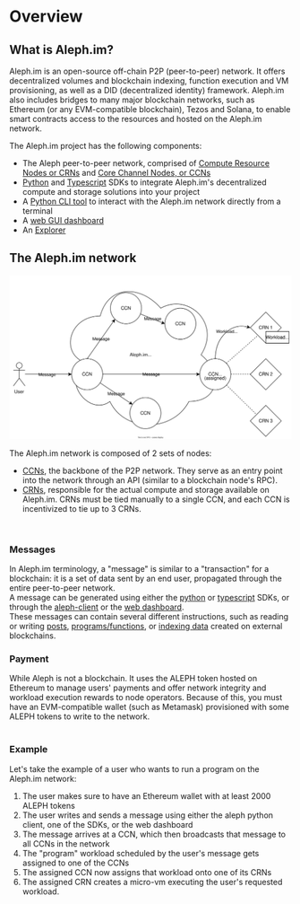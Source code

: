 # Overview

## What is Aleph.im?

Aleph.im is an open-source off-chain P2P (peer-to-peer) network. It offers decentralized volumes and blockchain indexing, function execution and VM provisioning, as well as a DID (decentralized identity) framework.
Aleph.im also includes bridges to many major blockchain networks, such as Ethereum (or any EVM-compatible blockchain), Tezos and Solana, to enable smart contracts access to the resources and hosted on the Aleph.im network.

The Aleph.im project has the following components:
* The Aleph peer-to-peer network, comprised of [Compute Resource Nodes or CRNs](./nodes/compute.md) and [Core Channel Nodes, or CCNs](./nodes/core/index.md)
* [Python](./libraries/python.md) and [Typescript](./libraries/typescript.md) SDKs to integrate Aleph.im's decentralized compute and storage solutions into your project
* A [Python CLI tool](https://aleph-client.readthedocs.io/en/latest/) to interact with the Aleph.im network directly from a terminal
* A [web GUI dashboard](https://console.aleph.im/)
* An [Explorer](https://explorer.aleph.im/)

## The Aleph.im network

![The Aleph.im network](./network-overview.svg)

The Aleph.im network is composed of 2 sets of nodes:<br>
* [CCNs](./nodes/core/index.md), the backbone of the P2P network. They serve as an entry point into the network through an API (similar to a blockchain node's RPC).<br>
* [CRNs](./nodes/compute.md), responsible for the actual compute and storage available on Aleph.im. CRNs must be tied manually to a single CCN, and each CCN is incentivized to tie up to 3 CRNs.<br>
<br>

### Messages
In Aleph.im terminology, a "message" is similar to a "transaction" for a blockchain: it is a set of data sent by an end user, propagated through the entire peer-to-peer network.<br>
A message can be generated using either the [python](./libraries/python.md) or [typescript](./libraries/typescript.md) SDKs, or through the [aleph-client](https://aleph-client.readthedocs.io/en/latest/) or the [web dashboard](https://console.aleph.im/).<br>
These messages can contain several different instructions, such as reading or writing [posts](https://aleph-client.readthedocs.io/en/latest/content/posts.html#), [programs/functions](./computing/persistent.md), or [indexing data](./frameworks/indexer.md) created on external blockchains.<br>

### Payment
While Aleph is not a blockchain. It uses the ALEPH token hosted on Ethereum to manage users' payments and offer network integrity and workload execution rewards to node operators. Because of this, you must have an EVM-compatible wallet (such as Metamask) provisioned with some ALEPH tokens to write to the network.<br>
<br>

### Example
Let's take the example of a user who wants to run a program on the Aleph.im network:<br>
1. The user makes sure to have an Ethereum wallet with at least 2000 ALEPH tokens<br>
2. The user writes and sends a message using either the aleph python client, one of the SDKs, or the web dashboard<br>
3. The message arrives at a CCN, which then broadcasts that message to all CCNs in the network<br>
4. The "program" workload scheduled by the user's message gets assigned to one of the CCNs<br>
5. The assigned CCN now assigns that workload onto one of its CRNs<br>
6. The assigned CRN creates a micro-vm executing the user's requested workload.<br>